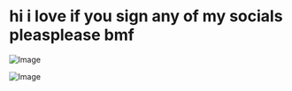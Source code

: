 # hi i love if you sign any of my socials pleasplease bmf 

![Image](https://github.com/user-attachments/assets/4bcf54db-6113-42cd-9421-fcf7383c9207)

![Image](https://github.com/user-attachments/assets/4b13b9a2-6d69-4077-8e5c-1bf7dc7261b0)
